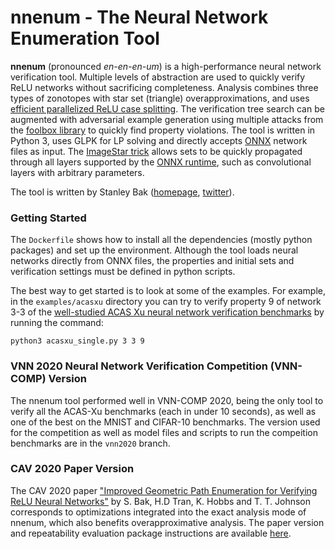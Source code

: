# nnenum - The Neural Network Enumeration Tool
**nnenum** (pronounced *en-en-en-um*) is a high-performance neural network verification tool. Multiple levels of abstraction are used to quickly verify ReLU networks without sacrificing completeness. Analysis combines three types of zonotopes with star set (triangle) overapproximations, and uses [efficient parallelized ReLU case splitting](http://stanleybak.com/papers/bak2020cav.pdf). The verification tree search can be augmented with adversarial example generation using multiple attacks from the [foolbox library](https://github.com/bethgelab/foolbox) to quickly find property violations. The tool is written in Python 3, uses GLPK for LP solving and directly accepts [ONNX](https://github.com/onnx/onnx) network files as input. The [ImageStar trick](https://arxiv.org/abs/2004.05511) allows sets to be quickly propagated through all layers supported by the [ONNX runtime](https://github.com/microsoft/onnxruntime), such as convolutional layers with arbitrary parameters.

The tool is written by Stanley Bak ([homepage](http://stanleybak.com), [twitter](https://twitter.com/StanleyBak)).

### Getting Started
The `Dockerfile` shows how to install all the dependencies (mostly python packages) and set up the environment. Although the tool loads neural networks directly from ONNX files, the properties and initial sets and verification settings must be defined in python scripts.

The best way to get started is to look at some of the examples. For example, in the `examples/acasxu` directory you can try to verify property 9 of network 3-3 of the [well-studied ACAS Xu neural network verification benchmarks](https://arxiv.org/abs/1702.01135) by running the command: 

```python3 acasxu_single.py 3 3 9```

### VNN 2020 Neural Network Verification Competition (VNN-COMP) Version
The nnenum tool performed well in VNN-COMP 2020, being the only tool to verify all the ACAS-Xu benchmarks (each in under 10 seconds), as well as one of the best on the MNIST and CIFAR-10 benchmarks. The version used for the competition as well as model files and scripts to run the compeition benchmarks are in the `vnn2020` branch.

### CAV 2020 Paper Version
The CAV 2020 paper ["Improved Geometric Path Enumeration for Verifying ReLU Neural Networks"](http://stanleybak.com/papers/bak2020cav.pdf) by S. Bak, H.D Tran, K. Hobbs and T. T. Johnson corresponds to optimizations integrated into the exact analysis mode of nnenum, which also benefits overapproximative analysis. The paper version and repeatability evaluation package instructions are available [here](http://stanleybak.com/papers/bak2020cav_repeatability.zip).
